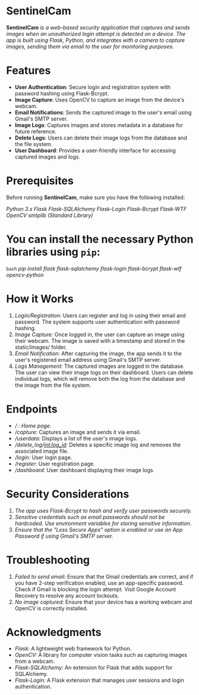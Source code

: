 # SentinelCam

**SentinelCam** *is a web-based security application that captures and sends images when an unauthorized login attempt is detected on a device. The app is built using Flask, Python, and integrates with a camera to capture images, sending them via email to the user for monitoring purposes.*

# Features

- **User Authentication**: Secure login and registration system with password hashing using Flask-Bcrypt.
- **Image Capture**: Uses OpenCV to capture an image from the device's webcam.
- **Email Notifications**: Sends the captured image to the user's email using Gmail's SMTP server.
- **Image Logs**: Captures images and stores metadata in a database for future reference.
- **Delete Logs**: Users can delete their image logs from the database and the file system.
- **User Dashboard**: Provides a user-friendly interface for accessing captured images and logs.

# Prerequisites

Before running **SentinelCam**, make sure you have the following installed:

*Python 3.x*
*Flask*
*Flask-SQLAlchemy*
*Flask-Login*
*Flask-Bcrypt*
*Flask-WTF*
*OpenCV*
*smtplib (Standard Library)*

# You can install the necessary Python libraries using `pip`:

```bash```
*pip install flask flask-sqlalchemy flask-login flask-bcrypt flask-wtf opencv-python*

# How it Works
1. *Login/Registration*: Users can register and log in using their email and password. The system supports user authentication with password hashing.
2. *Image Capture:* Once logged in, the user can capture an image using their webcam. The image is saved with a timestamp and stored in the static/images/ folder.
3. *Email Notification:* After capturing the image, the app sends it to the user's registered email address using Gmail's SMTP server.
4. *Logs Management:* The captured images are logged in the database. The user can view their image logs on their dashboard. Users can delete individual logs, which will remove both the log from the database and the image from the file system.

# Endpoints
- */ : Home page.*
- */capture:* Captures an image and sends it via email.
- */userdata:* Displays a list of the user's image logs.
- */delete_log/<int:log_id>:* Deletes a specific image log and removes the associated image file.
- */login:* User login page.
- */register:* User registration page.
- */dashboard:* User dashboard displaying their image logs.

# Security Considerations
1. *The app uses Flask-Bcrypt to hash and verify user passwords securely.*
2. *Sensitive credentials such as email passwords should not be hardcoded. Use environment variables for storing sensitive information.*
3. *Ensure that the "Less Secure Apps" option is enabled or use an App Password if using Gmail's SMTP server.*

# Troubleshooting
1. *Failed to send email:* Ensure that the Gmail credentials are correct, and if you have 2-step verification enabled, use an app-specific password.
Check if Gmail is blocking the login attempt. Visit Google Account Recovery to resolve any account lockouts.
2. *No image captured:* Ensure that your device has a working webcam and OpenCV is correctly installed.


# Acknowledgments
- *Flask:* A lightweight web framework for Python.
- *OpenCV:* A library for computer vision tasks such as capturing images from a webcam.
- *Flask-SQLAlchemy:* An extension for Flask that adds support for SQLAlchemy.
- *Flask-Login:* A Flask extension that manages user sessions and login authentication.